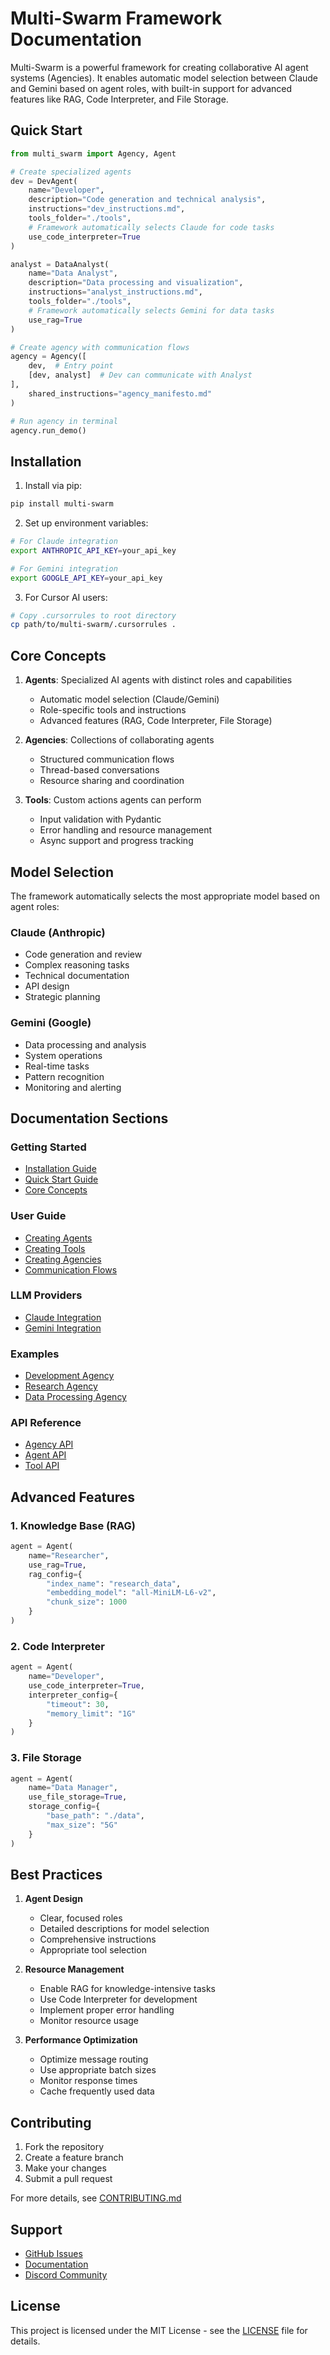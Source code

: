 # Multi-Swarm Framework Documentation

Multi-Swarm is a powerful framework for creating collaborative AI agent systems (Agencies). It enables automatic model selection between Claude and Gemini based on agent roles, with built-in support for advanced features like RAG, Code Interpreter, and File Storage.

## Quick Start

```python
from multi_swarm import Agency, Agent

# Create specialized agents
dev = DevAgent(
    name="Developer",
    description="Code generation and technical analysis",
    instructions="dev_instructions.md",
    tools_folder="./tools",
    # Framework automatically selects Claude for code tasks
    use_code_interpreter=True
)

analyst = DataAnalyst(
    name="Data Analyst",
    description="Data processing and visualization",
    instructions="analyst_instructions.md",
    tools_folder="./tools",
    # Framework automatically selects Gemini for data tasks
    use_rag=True
)

# Create agency with communication flows
agency = Agency([
    dev,  # Entry point
    [dev, analyst]  # Dev can communicate with Analyst
],
    shared_instructions="agency_manifesto.md"
)

# Run agency in terminal
agency.run_demo()
```

## Installation

1. Install via pip:
```bash
pip install multi-swarm
```

2. Set up environment variables:
```bash
# For Claude integration
export ANTHROPIC_API_KEY=your_api_key

# For Gemini integration
export GOOGLE_API_KEY=your_api_key
```

3. For Cursor AI users:
```bash
# Copy .cursorrules to root directory
cp path/to/multi-swarm/.cursorrules .
```

## Core Concepts

1. **Agents**: Specialized AI agents with distinct roles and capabilities
   - Automatic model selection (Claude/Gemini)
   - Role-specific tools and instructions
   - Advanced features (RAG, Code Interpreter, File Storage)

2. **Agencies**: Collections of collaborating agents
   - Structured communication flows
   - Thread-based conversations
   - Resource sharing and coordination

3. **Tools**: Custom actions agents can perform
   - Input validation with Pydantic
   - Error handling and resource management
   - Async support and progress tracking

## Model Selection

The framework automatically selects the most appropriate model based on agent roles:

### Claude (Anthropic)
- Code generation and review
- Complex reasoning tasks
- Technical documentation
- API design
- Strategic planning

### Gemini (Google)
- Data processing and analysis
- System operations
- Real-time tasks
- Pattern recognition
- Monitoring and alerting

## Documentation Sections

### Getting Started
- [Installation Guide](getting-started/installation.md)
- [Quick Start Guide](getting-started/quickstart.md)
- [Core Concepts](getting-started/concepts.md)

### User Guide
- [Creating Agents](user-guide/creating-agents.md)
- [Creating Tools](user-guide/creating-tools.md)
- [Creating Agencies](user-guide/creating-agencies.md)
- [Communication Flows](user-guide/communication-flows.md)

### LLM Providers
- [Claude Integration](providers/claude.md)
- [Gemini Integration](providers/gemini.md)

### Examples
- [Development Agency](examples/dev-agency.md)
- [Research Agency](examples/research-agency.md)
- [Data Processing Agency](examples/data-agency.md)

### API Reference
- [Agency API](api/agency.md)
- [Agent API](api/agents.md)
- [Tool API](api/tools.md)

## Advanced Features

### 1. Knowledge Base (RAG)
```python
agent = Agent(
    name="Researcher",
    use_rag=True,
    rag_config={
        "index_name": "research_data",
        "embedding_model": "all-MiniLM-L6-v2",
        "chunk_size": 1000
    }
)
```

### 2. Code Interpreter
```python
agent = Agent(
    name="Developer",
    use_code_interpreter=True,
    interpreter_config={
        "timeout": 30,
        "memory_limit": "1G"
    }
)
```

### 3. File Storage
```python
agent = Agent(
    name="Data Manager",
    use_file_storage=True,
    storage_config={
        "base_path": "./data",
        "max_size": "5G"
    }
)
```

## Best Practices

1. **Agent Design**
   - Clear, focused roles
   - Detailed descriptions for model selection
   - Comprehensive instructions
   - Appropriate tool selection

2. **Resource Management**
   - Enable RAG for knowledge-intensive tasks
   - Use Code Interpreter for development
   - Implement proper error handling
   - Monitor resource usage

3. **Performance Optimization**
   - Optimize message routing
   - Use appropriate batch sizes
   - Monitor response times
   - Cache frequently used data

## Contributing

1. Fork the repository
2. Create a feature branch
3. Make your changes
4. Submit a pull request

For more details, see [CONTRIBUTING.md](CONTRIBUTING.md)

## Support

- [GitHub Issues](https://github.com/yourusername/multi-swarm/issues)
- [Documentation](https://multi-swarm.readthedocs.io)
- [Discord Community](https://discord.gg/multi-swarm)

## License

This project is licensed under the MIT License - see the [LICENSE](LICENSE) file for details. 